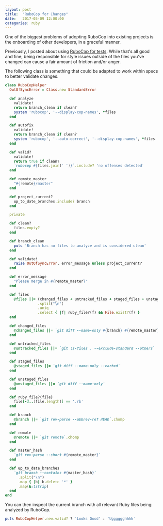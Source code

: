 ```yaml
---
layout: post
title:  "RuboCop for Changes"
date:   2017-05-09 12:00:00
categories: ruby
---
```


One of the biggest problems of adopting RuboCop into existing projects is the
onboarding of other developers, in a graceful manner.

Previously, I posted about using [RuboCop for tests][rubocop-for-tests]. While
that's all good and fine, being responsible for style issues outside of the
files you've changed can cause a fair amount of friction and/or anger.

The following class is something that could be adapted to work within specs to
better validate changes.

```ruby
class RuboCopHelper
  OutOfSyncError = Class.new StandardError

  def analyze
    validate!
    return branch_clean if clean?
    system 'rubocop', '--display-cop-names', *files
  end

  def autofix
    validate!
    return branch_clean if clean?
    system 'rubocop', '--auto-correct', '--display-cop-names', *files
  end

  def valid?
    validate!
    return true if clean?
    `rubocop #{files.join(' ')}`.include? 'no offenses detected'
  end

  def remote_master
    "#{remote}/master"
  end

  def project_current?
    up_to_date_branches.include? branch
  end

  private

  def clean?
    files.empty?
  end

  def branch_clean
    puts 'Branch has no files to analyze and is considered clean'
  end

  def validate!
    raise OutOfSyncError, error_message unless project_current?
  end

  def error_message
    "Please merge in #{remote_master}"
  end

  def files
    @files ||= (changed_files + untracked_files + staged_files + unstaged_files)
               .split("\n")
               .uniq
               .select { |f| ruby_file?(f) && File.exist?(f) }
  end

  def changed_files
    @changed_files ||= `git diff --name-only #{branch} #{remote_master}`
  end

  def untracked_files
    @untracked_files ||= `git ls-files . --exclude-standard --others`
  end

  def staged_files
    @staged_files ||= `git diff --name-only --cached`
  end

  def unstaged_files
    @unstaged_files ||= `git diff --name-only`
  end

  def ruby_file?(file)
    file[-3..(file.length)] == '.rb'
  end

  def branch
    @branch ||= `git rev-parse --abbrev-ref HEAD`.chomp
  end

  def remote
    @remote ||= `git remote`.chomp
  end

  def master_hash
    `git rev-parse --short #{remote_master}`
  end

  def up_to_date_branches
    `git branch --contains #{master_hash}`
      .split("\n")
      .map { |b| b.delete '*' }
      .map(&:lstrip)
  end
end
```

You can then inspect the current branch with all relevant Ruby files being
analyzed by RuboCop.

```ruby
puts RuboCopHelper.new.valid? ? 'Looks Good' : 'Ugggggghhhh'
```

[rubocop-for-tests]: /ruby/2016/09/18/make-rubocop-part-of-your-tests.html
